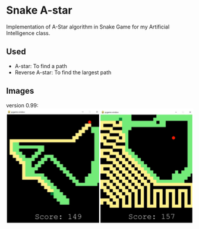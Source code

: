 # Snake A-star
Implementation of A-Star algorithm in Snake Game for my Artificial Intelligence class.

## Used
- A-star: To find a path
- Reverse A-star: To find the largest path

## Images
version 0.99:
![game](img/001.PNG)
